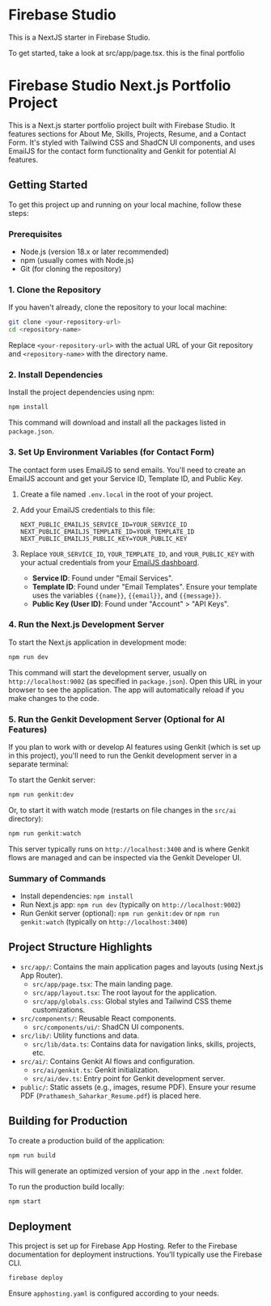 # Firebase Studio

This is a NextJS starter in Firebase Studio.

To get started, take a look at src/app/page.tsx.
this is the final portfolio
# Firebase Studio Next.js Portfolio Project

This is a Next.js starter portfolio project built with Firebase Studio. It features sections for About Me, Skills, Projects, Resume, and a Contact Form. It's styled with Tailwind CSS and ShadCN UI components, and uses EmailJS for the contact form functionality and Genkit for potential AI features.

## Getting Started

To get this project up and running on your local machine, follow these steps:

### Prerequisites

*   Node.js (version 18.x or later recommended)
*   npm (usually comes with Node.js)
*   Git (for cloning the repository)

### 1. Clone the Repository

If you haven't already, clone the repository to your local machine:

```bash
git clone <your-repository-url>
cd <repository-name>
```

Replace `<your-repository-url>` with the actual URL of your Git repository and `<repository-name>` with the directory name.

### 2. Install Dependencies

Install the project dependencies using npm:

```bash
npm install
```

This command will download and install all the packages listed in `package.json`.

### 3. Set Up Environment Variables (for Contact Form)

The contact form uses EmailJS to send emails. You'll need to create an EmailJS account and get your Service ID, Template ID, and Public Key.

1.  Create a file named `.env.local` in the root of your project.
2.  Add your EmailJS credentials to this file:

    ```env
    NEXT_PUBLIC_EMAILJS_SERVICE_ID=YOUR_SERVICE_ID
    NEXT_PUBLIC_EMAILJS_TEMPLATE_ID=YOUR_TEMPLATE_ID
    NEXT_PUBLIC_EMAILJS_PUBLIC_KEY=YOUR_PUBLIC_KEY
    ```

3.  Replace `YOUR_SERVICE_ID`, `YOUR_TEMPLATE_ID`, and `YOUR_PUBLIC_KEY` with your actual credentials from your [EmailJS dashboard](https://www.emailjs.com/).

    *   **Service ID**: Found under "Email Services".
    *   **Template ID**: Found under "Email Templates". Ensure your template uses the variables `{{name}}`, `{{email}}`, and `{{message}}`.
    *   **Public Key (User ID)**: Found under "Account" > "API Keys".

### 4. Run the Next.js Development Server

To start the Next.js application in development mode:

```bash
npm run dev
```

This command will start the development server, usually on `http://localhost:9002` (as specified in `package.json`). Open this URL in your browser to see the application. The app will automatically reload if you make changes to the code.

### 5. Run the Genkit Development Server (Optional for AI Features)

If you plan to work with or develop AI features using Genkit (which is set up in this project), you'll need to run the Genkit development server in a separate terminal:

To start the Genkit server:
```bash
npm run genkit:dev
```

Or, to start it with watch mode (restarts on file changes in the `src/ai` directory):
```bash
npm run genkit:watch
```

This server typically runs on `http://localhost:3400` and is where Genkit flows are managed and can be inspected via the Genkit Developer UI.

### Summary of Commands

*   Install dependencies: `npm install`
*   Run Next.js app: `npm run dev` (typically on `http://localhost:9002`)
*   Run Genkit server (optional): `npm run genkit:dev` or `npm run genkit:watch` (typically on `http://localhost:3400`)

## Project Structure Highlights

*   `src/app/`: Contains the main application pages and layouts (using Next.js App Router).
    *   `src/app/page.tsx`: The main landing page.
    *   `src/app/layout.tsx`: The root layout for the application.
    *   `src/app/globals.css`: Global styles and Tailwind CSS theme customizations.
*   `src/components/`: Reusable React components.
    *   `src/components/ui/`: ShadCN UI components.
*   `src/lib/`: Utility functions and data.
    *   `src/lib/data.ts`: Contains data for navigation links, skills, projects, etc.
*   `src/ai/`: Contains Genkit AI flows and configuration.
    *   `src/ai/genkit.ts`: Genkit initialization.
    *   `src/ai/dev.ts`: Entry point for Genkit development server.
*   `public/`: Static assets (e.g., images, resume PDF). Ensure your resume PDF (`Prathamesh_Saharkar_Resume.pdf`) is placed here.

## Building for Production

To create a production build of the application:

```bash
npm run build
```

This will generate an optimized version of your app in the `.next` folder.

To run the production build locally:

```bash
npm start
```

## Deployment

This project is set up for Firebase App Hosting. Refer to the Firebase documentation for deployment instructions. You'll typically use the Firebase CLI.

```bash
firebase deploy
```

Ensure `apphosting.yaml` is configured according to your needs.
